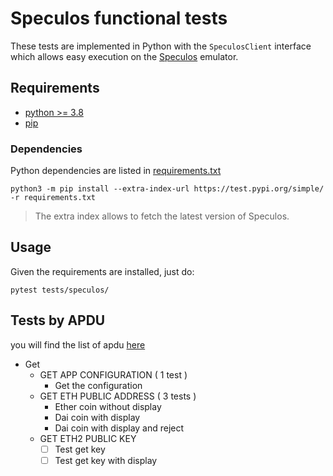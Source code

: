 # Speculos functional tests

These tests are implemented in Python with the `SpeculosClient` interface which allows easy execution on the [Speculos](https://github.com/LedgerHQ/speculos) emulator.

## Requirements

- [python >= 3.8](https://www.python.org/downloads/)
- [pip](https://pip.pypa.io/en/stable/installation/)

### Dependencies
Python dependencies are listed in [requirements.txt](requirements.txt)

```shell
python3 -m pip install --extra-index-url https://test.pypi.org/simple/ -r requirements.txt
```
> The extra index allows to fetch the latest version of Speculos.

## Usage

Given the requirements are installed, just do:

```
pytest tests/speculos/
```

## Tests by APDU

you will find the list of apdu [here](../../doc/apdu.md)

- Get
  - GET APP CONFIGURATION ( 1 test )
    - Get the configuration
  - GET ETH PUBLIC ADDRESS ( 3 tests )
    - Ether coin without display
    - Dai coin with display
    - Dai coin with display and reject
  - GET ETH2 PUBLIC KEY
    - [ ] Test get key
    - [ ] Test get key with display
